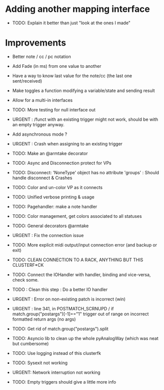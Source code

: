 
# Adding another mapping interface
* TODO: Explain it better than just "look at the ones I made"

# Improvements
* Better note / cc / pc notation
* Add Fade (in ms) from one value to another
* Have a way to know last value for the note/cc (the last one sent/received)
* Make toggles a function modifying a variable/state and sending result
* Allow for a multi-in interfaces
* TODO: More testing for null interface out
* URGENT : /funct with an existing trigger might not work, should be with an empty trigger anyway.
* Add asynchronous mode ?
* URGENT : Crash when assigning to an existing trigger
* TODO: Make an @armtake decorator
* TODO: Async and Disconnection protect for VPs
* TODO: Disconnect: 'NoneType' object has no attribute 'groups' : Should handle disconnect & Crashes
* TODO: Color and un-color VP as it connects
* TODO: Unified verbose printing & usage


* TODO: Pagehandler: make a note handler
* TODO: Color management, get colors associated to all statuses
* TODO: General decorators @armtake

* URGENT : Fix the connection issue
* TODO: More explicit midi output/input connection error (and backup or exit)
* TODO: CLEAN CONNECTION TO A RACK, ANYTHING BUT THIS CLUSTERF*CK
* TODO: Connect the IOHandler with handler, binding and vice-versa, check some.
* TODO : Clean this step : Do a better IO handler
* URGENT : Error on non-existing patch is incorrect (win)
* URGENT : line 341, in POSTMATCH_SCRNUPD /  if match.group("postargs")[-1]=="1" trigger out of range on incorrect formatted return args (no args)
* TODO: Get rid of match.group("postargs").split
* TODO: Asyncio lib to clean up the whole pyAnalogWay (which was neat but cumbersome)
* TODO: Use logging instead of this clusterfk
* TODO: Sysexit not working
* URGENT: Network interruption not working
* TODO: Empty triggers should give a little more info